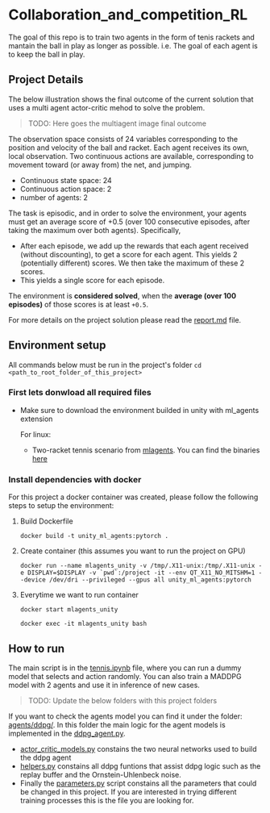 # Collaboration_and_competition_RL

The goal of this repo is to train two agents in the form of tenis rackets and mantain the ball in play as longer as possible. i.e. The goal of each agent is to keep the ball in play.

## Project Details

The below illustration shows the final outcome of the current solution that uses a multi agent actor-critic mehod to solve the problem.

> TODO: Here goes the multiagent image final outcome

The observation space consists of 24 variables corresponding to the position and velocity of the ball and racket. Each agent receives its own, local observation. Two continuous actions are available, corresponding to movement toward (or away from) the net, and jumping.

* Continuous state space: 24
* Continuous action space: 2
* number of agents: 2

The task is episodic, and in order to solve the environment, your agents must get an average score of +0.5 (over 100 consecutive episodes, after taking the maximum over both agents). Specifically,

* After each episode, we add up the rewards that each agent received (without discounting), to get a score for each agent. This yields 2 (potentially different) scores. We then take the maximum of these 2 scores.
* This yields a single score for each episode.

The environment is **considered solved**, when the **average (over 100 episodes)** of those scores is at least `+0.5`.

For more details on the project solution please read the [report.md](report.md) file.

## Environment setup

All commands below must be run in the project's folder `cd <path_to_root_folder_of_this_project>`

### First lets donwload all required files

* Make sure to download the environment builded in unity with ml_agents extension

    For linux:
    
    * Two-racket tennis scenario from [mlagents](https://github.com/Unity-Technologies/ml-agents/blob/main/docs/Learning-Environment-Examples.md#tennis). You can find the binaries [here](https://s3-us-west-1.amazonaws.com/udacity-drlnd/P3/Tennis/Tennis_Linux.zip)
    

### Install dependencies with docker

For this project a docker container was created, please follow the following steps to setup the environment:

1. Build Dockerfile

    `docker build -t unity_ml_agents:pytorch .`

2. Create container (this assumes you want to run the project on GPU)

    ``docker run --name mlagents_unity -v /tmp/.X11-unix:/tmp/.X11-unix -e DISPLAY=$DISPLAY -v `pwd`:/project -it --env QT_X11_NO_MITSHM=1 --device /dev/dri --privileged --gpus all unity_ml_agents:pytorch``

3. Everytime we want to run container

    `docker start mlagents_unity`

    `docker exec -it mlagents_unity bash`

## How to run

The main script is in the [tennis.ipynb](tennis.ipynb) file, where you can run a dummy model that selects and action randomly. You can also train a MADDPG model with 2 agents and use it in inference of new cases.

> TODO: Update the below folders with this project folders

If you want to check the agents model you can find it under the folder: [agents/ddpg/](agents/ddpg/). In this folder the main logic for the agent models is implemented in the [ddpg_agent.py](agents/ddpg/ddpg_agent.py). 

* [actor_critic_models.py](agents/ddpg/actor_critic_models.py) constains the two neural networks used to build the ddpg agent
* [helpers.py](agents/ddpg/helpers.py) constains all ddpg funtions that assist ddpg logic such as the replay buffer and the Ornstein-Uhlenbeck noise.
* Finally the [parameters.py](agents/ddpg/parameters.py) script constains all the parameters that could be changed in this project. If you are interested in trying different training processes this is the file you are looking for.
